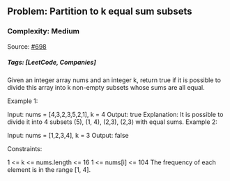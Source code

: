 ## Problem: Partition to k equal sum subsets

### Complexity: Medium

Source: [#698](https://leetcode.com/problems/partition-to-k-equal-sum-subsets/description/)

##### Tags: [LeetCode, Companies]

Given an integer array nums and an integer k, return true if it is possible to divide this array into k non-empty subsets whose sums are all equal.

 

Example 1:

Input: nums = [4,3,2,3,5,2,1], k = 4
Output: true
Explanation: It is possible to divide it into 4 subsets (5), (1, 4), (2,3), (2,3) with equal sums.
Example 2:

Input: nums = [1,2,3,4], k = 3
Output: false
 

Constraints:

1 <= k <= nums.length <= 16
1 <= nums[i] <= 104
The frequency of each element is in the range [1, 4].
